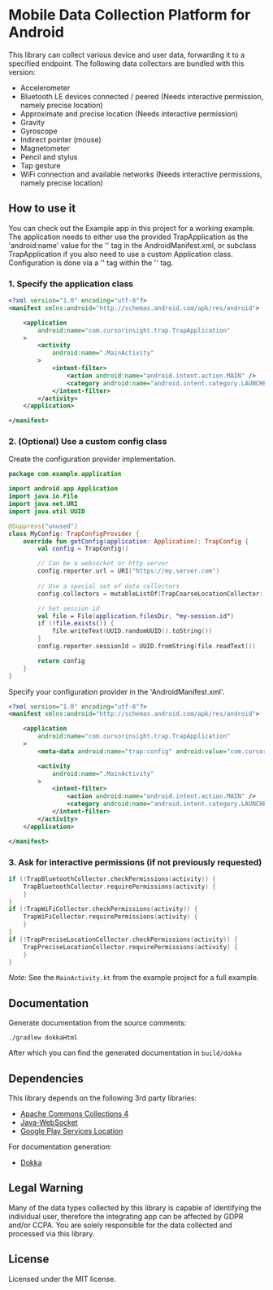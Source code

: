 # Mobile Data Collection Platform for Android
This library can collect various device and user data, forwarding it to a specified endpoint. The following data collectors are bundled with this version:

* Accelerometer
* Bluetooth LE devices connected / peered (Needs interactive permission, namely precise location)
* Approximate and precise location (Needs interactive permission)
* Gravity
* Gyroscope
* Indirect pointer (mouse)
* Magnetometer
* Pencil and stylus
* Tap gesture
* WiFi connection and available networks (Needs interactive permissions, namely precise location)

## How to use it
You can check out the Example app in this project for a working example. The application needs to either use the provided TrapApplication as the 'android:name' value for the '<application>' tag in the AndroidManifest.xml, or subclass TrapApplication if you also need to use a custom Application class. Configuration is done via a '<meta-data>' tag within the '<application>' tag.

### 1. Specify the application class
```xml
<?xml version="1.0" encoding="utf-8"?>
<manifest xmlns:android="http://schemas.android.com/apk/res/android">

    <application
        android:name="com.cursorinsight.trap.TrapApplication"
    >
        <activity
            android:name=".MainActivity"
        >
            <intent-filter>
                <action android:name="android.intent.action.MAIN" />
                <category android:name="android.intent.category.LAUNCHER" />
            </intent-filter>
        </activity>
    </application>

</manifest>
```

### 2. (Optional) Use a custom config class
Create the configuration provider implementation.

```kotlin
package com.example.application

import android.app.Application
import java.io.File
import java.net.URI
import java.util.UUID

@Suppress("unused")
class MyConfig: TrapConfigProvider {
    override fun getConfig(application: Application): TrapConfig {
        val config = TrapConfig()

        // Can be a websocket or http server
        config.reporter.url = URI("https://my.server.com")
        
        // Use a special set of data collectors
        config.collectors = mutableListOf(TrapCoarseLocationCollector::class)

        // Set session id
        val file = File(application.filesDir, "my-session.id")
        if (!file.exists()) {
            file.writeText(UUID.randomUUID().toString())
        }
        config.reporter.sessionId = UUID.fromString(file.readText())

        return config
    }
}
```

Specify your configuration provider in the 'AndroidManifest.xml'.
```xml
<?xml version="1.0" encoding="utf-8"?>
<manifest xmlns:android="http://schemas.android.com/apk/res/android">

    <application
        android:name="com.cursorinsight.trap.TrapApplication"
    >
        <meta-data android:name="trap:config" android:value="com.cursorinsight.trap.MyConfig" />

        <activity
            android:name=".MainActivity"
        >
            <intent-filter>
                <action android:name="android.intent.action.MAIN" />
                <category android:name="android.intent.category.LAUNCHER" />
            </intent-filter>
        </activity>
    </application>

</manifest>
```

### 3. Ask for interactive permissions (if not previously requested)
```kotlin
if (!TrapBluetoothCollector.checkPermissions(activity)) {
    TrapBluetoothCollector.requirePermissions(activity) {
    }
}
if (!TrapWiFiCollector.checkPermissions(activity)) {
    TrapWiFiCollector.requirePermissions(activity) {
    }
}
if (!TrapPreciseLocationCollector.checkPermissions(activity)) {
    TrapPreciseLocationCollector.requirePermissions(activity) {
    }
}
```
_Note:_ See the `MainActivity.kt` from the example project for a full example.

## Documentation
Generate documentation from the source comments:
```shell
./gradlew dokkaHtml
```

After which you can find the generated documentation in `build/dokka`

## Dependencies
This library depends on the following 3rd party libraries:
* [Apache Commons Collections 4](https://github.com/apache/commons-collections)
* [Java-WebSocket](https://github.com/TooTallNate/Java-WebSocket)
* [Google Play Services Location](https://mvnrepository.com/artifact/com.google.android.gms/play-services-location?repo=google)

For documentation generation:
* [Dokka](https://github.com/Kotlin/dokka)

## Legal Warning

Many of the data types collected by this library is capable of identifying the individual user, therefore the integrating app can be affected by GDPR and/or CCPA. You are solely responsible for the data collected and processed via this library.

## License

Licensed under the MIT license.